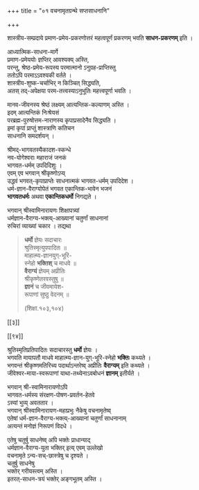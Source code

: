 +++
title = "०१ वचनामृतग्रन्थे सप्तसाधनानि"

+++

शास्त्रीय-सम्प्रदाये प्रमाण-प्रमेय-प्रकरणोत्तरं महत्वपूर्णं प्रकरणम् भवति **साधन-प्रकरणम्** इति ।

आध्यात्मिक-साधना-मार्गे  
प्रमाण-प्रमेययोः ज्ञप्तिर् आवश्यक्य् अस्ति,  
परन्तु, श्रेष्ठ-प्रमेय-रूपस्य परमात्मानो ऽनुग्रह-प्राप्तिस्तु  
ततोऽपि परमाऽऽवश्यकी वर्तते ।  
शास्त्रीय-शुष्क-चर्चाभिर् न किञ्चित् सिद्ध्यति,  
अतस् तद्-अपेक्षया परम-तत्त्वस्याऽनुभूतिः महत्त्वपूर्णा भवति ।

मानव-जीवनस्य श्रेष्ठं लक्ष्यम् आत्यन्तिक-कल्याणम् अस्ति ।  
इदम् आत्यन्तिकं निःश्रेयसं  
परब्रह्म-पुरुषोत्तम-नाराणस्य कृपाप्रसादेनैव सिद्ध्यति ।  
इमां कृपां प्राप्तुं शास्त्राणि कतिचन  
साधनानि समदर्शयन् ।

श्रीमद्-भागवतस्यैकादश-स्कन्धे  
नव-योगेश्वराः महाराजं जनकं  
भागवत-धर्मम् उपदिदिशुः ।  
एवम् एव भगवान् श्रीकृष्णोऽप्य्  
उद्धवं भगवत्-कृपाप्राप्तेः साधनात्मकं भागवत-धर्मम् उपदिदेश ।  
धर्म-ज्ञान-वैराग्योपेतं भगवत एकान्तिक-भावेन भजनं  
**भागवतधर्मः** अथवा **एकान्तिकधर्मो** निगद्यते ।

भगवान् श्रीस्वामिनारायणः शिक्षापत्र्यां  
धर्मज्ञान-वैराग्य-भक्त्य्-आख्यानां चतुर्णां साधनानां  
रुचिरां व्याख्यां चकार । तद्यथा

> **धर्मो** ज्ञेयः सदाचारः  
श्रुतिस्मृत्युपपादितः ॥  
माहात्म्य-ज्ञानयुग्-भूरि-  
स्नेहो **भक्तिश्** च माधवे ॥  
**वैराग्यं** ज्ञेयम् अप्रीतिः  
श्रीकृष्णेतरवस्तुषु ॥  
**ज्ञानं** च जीवमायेश-  
रूपाणां सुष्ठु वेदनम् ॥ 
> 
> (शिक्षा.१०३,१०४)

[[३]]

[[९४]]

श्रुतिस्मृतिप्रतिपादितः सदाचारस्तु **धर्मो** ज्ञेयः ।  
भगवति मायापतौ माधवे माहात्म्य-ज्ञान-युग्-भूरि-स्नेहो **भक्तिः** कथ्यते ।  
भगवन्तं श्रीकृष्णमतिरिच्य पदार्थाऽन्तरेष्व् अप्रीतिः **वैराग्यम्** इति कथ्यते ।  
जीवेश्वर-माया-स्वरूपाणां याथा-तथ्येनाऽवबोधनं **ज्ञानम्** इतीर्यते ।  

भगवान् श्री-स्वामिनारायणोऽपि  
भागवत-धर्मस्य संरक्षण-पोषण-प्रवर्तन-हेतवे  
ऽस्यां भुव्य् अवततार ।  
भगवान् श्रीस्वामिनारायण-महाप्रभुः नैकेषु वचनामृतेष्व्  
एतेषां धर्म-ज्ञान-वैराग्य-भक्त्य्-आख्यानां चतुर्णां साधनानाम्  
अत्यन्तं मनोज्ञं निरूपणं विदधे ।

एतेषु चतुर्षु साधनेष्व् अपि भक्तेः प्राधान्याद्  
धर्मज्ञान-वैराग्य-युता भक्तिर् इत्य् एवम् उल्लेखो  
वचनामृते ऽन्य-सच्-छास्त्रेषु च दृश्यते ।  
चतुर्षु साधनेषु  
भक्तेर् गरीयस्त्वम् अस्ति ।  
इतरत्-साधन-त्रयं भक्तेर् अङ्गभूतम् अस्ति ।
